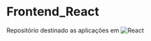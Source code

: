 # Frontend_React
Repositório destinado as aplicações em ![React](https://img.shields.io/badge/react-%2320232a.svg?style=for-the-badge&logo=react&logoColor=%2361DAFB)
